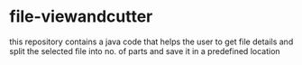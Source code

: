 # file-viewandcutter
this repository contains a java code that helps the user  to get file details  and split the  selected file into no. of parts and save it in a  predefined location
